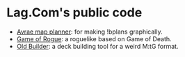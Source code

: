 # Lag.Com's public code

- [Avrae map planner](https://lagdotcom.github.io/avrae-map-planner/): for making !bplans graphically.
- [Game of Rogue](https://lagdotcom.github.io/game-of-rogue/): a roguelike based on Game of Death.
- [Old Builder](https://lagdotcom.github.io/oldbuilder/): a deck building tool for a weird M:tG format.
